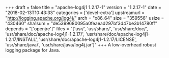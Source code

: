 +++
draft = false
title = "apache-log4j1 1.2.17-1"
version = "1.2.17-1"
date = "2018-02-13T10:43:33"
categories = ['devel-extra']
upstreamurl = "http://logging.apache.org/log4j/"
arch = "x86_64"
size = "359556"
usize = "430460"
sha1sum = "de5399680095a0feaead297bf3d47be3b14780ff"
depends = "['openjre']"
files = "['usr/', 'usr/share/', 'usr/share/doc/', 'usr/share/doc/apache-log4j1-1.2.17/', 'usr/share/doc/apache-log4j1-1.2.17/INSTALL', 'usr/share/doc/apache-log4j1-1.2.17/LICENSE', 'usr/share/java/', 'usr/share/java/log4j.jar']"
+++
A low-overhead robust logging package for Java.
